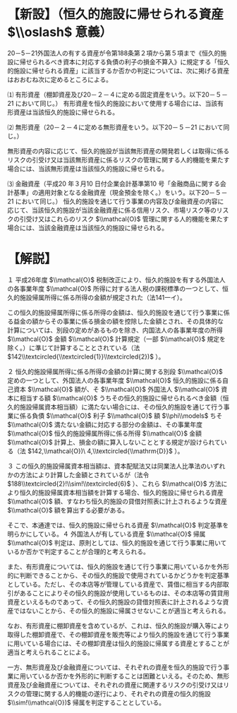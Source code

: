 # 【新設】（恒久的施設に帰せられる資産 $\\oslash$ 意義）

20－5－21外国法人の有する資産が令第188条第２項から第５項まで《恒久的施設に帰せられるべき資本に対応する負債の利子の損金不算入》に規定する「恒久的施設に帰せられる資産」に該当するか否かの判定については、次に掲げる資産はおおむね次に定めるところによる。

⑴ 有形資産（棚卸資産及び20－２－４に定める固定資産をいう。以下20－５－21 において同じ。） 有形資産を恒久的施設において使用する場合には、当該有形資産は当該恒久的施設に帰せられる。

⑵ 無形資産（20－２－４に定める無形資産をいう。以下20－５－21 において同じ。）

無形資産の内容に応じて、恒久的施設が当該無形資産の開発若しくは取得に係るリスクの引受け又は当該無形資産に係るリスクの管理に関する人的機能を果たす場合には、当該無形資産は当該恒久的施設に帰せられる。

⑶ 金融資産（平成20 年３月10 日付企業会計基準第10 号「金融商品に関する会計基準」の適用対象となる金融資産（現金預金を除く。）をいう。以下20－５－21 において同じ。） 恒久的施設を通じて行う事業の内容及び金融資産の内容に応じて、当該恒久的施設が当該金融資産に係る信用リスク、市場リスク等のリスクの引受け又はこれらのリスク $\\mathcal{O}$ 管理に関する人的機能を果たす場合には、当該金融資産は当該恒久的施設に帰せられる。

# 【解説】

１ 平成26年度 $\\mathcal{O}$ 税制改正により、恒久的施設を有する外国法人の各事業年度 $\\mathcal{O}$ 所得に対する法人税の課税標準の一つとして、恒久的施設帰属所得に係る所得の金額が規定された（法141一イ）。

この恒久的施設帰属所得に係る所得の金額は、恒久的施設を通じて行う事業に係る益金の額からその事業に係る損金の額を控除した金額とされ、その具体的な計算については、別段の定めがあるものを除き、内国法人の各事業年度の所得 $\\mathcal{O}$ 金額 $\\mathcal{O}$ 計算規定（一部 $\\mathcal{O}$ 規定を除く。）に準じて計算することとされている（法 $142\\textcircled{\\textcircled{1}}\\textcircled{2})$ ）。

２ 恒久的施設帰属所得に係る所得の金額の計算に関する別段 $\\mathcal{O}$ 定めの一つとして、外国法人の各事業年度 $\\mathcal{O}$ 恒久的施設に係る自己資本 $\\mathcal{O}$ 額が、そ $\\mathcal{O}$ 外国法人 $\\mathcal{O}$ 資本に相当する額 $\\mathcal{O}$ うちその恒久的施設に帰せられるべき金額（恒久的施設帰属資本相当額）に満たない場合には、その恒久的施設を通じて行う事業に係る負債 $\\mathcal{O}$ 利子 $\\mathcal{O}$ 額 $\\phi\\models$ ちそ $\\mathcal{O}$ 満たない金額に対応する部分の金額は、その事業年度 $\\mathcal{O}$ 恒久的施設帰属所得に係る所得 $\\mathcal{O}$ 金額 $\\mathcal{O}$ 計算上、損金の額に算入しないこととする規定が設けられている（法 $142,\\mathcal{O})\ 4,\\textcircled{\\mathrm{D}}$ ）。

３ この恒久的施設帰属資本相当額は、資本配賦法又は同業法人比準法のいずれかの方法により計算した金額とされているが（法令 $188\\textcircled{2}!\\sim!\\textcircled{6}$ ）、これら $\\mathcal{O}$ 方法により恒久的施設帰属資本相当額を計算する場合、恒久的施設に帰せられる資産 $\\mathcal{O}$ 額、すなわち恒久的施設の貸借対照表に計上されるような資産 $\\mathcal{O}$ 額を算出する必要がある。

そこで、本通達では、恒久的施設に帰せられる資産 $\\mathcal{O}$ 判定基準を明らかにしている。４ 外国法人が有している資産 $\\mathcal{O}$ 帰属 $\\mathcal{O}$ 判定は、原則としては、恒久的施設を通じて行う事業に用いているか否かで判定することが合理的と考えられる。

また、有形資産については、恒久的施設を通じて行う事業に用いているかを外形的に判断できることから、その恒久的施設で使用されているかどうかを判定基準としている。ただし、その本店等が管理している資産で、賃借に相当する内部取引があることによりその恒久的施設が使用しているものは、その本店等の賃貸用資産といえるものであって、その恒久的施設の貸借対照表に計上されるような資産ではないことから、その恒久的施設に帰属させないことが適当と考えられる。

なお、有形資産に棚卸資産を含めているが、これは、恒久的施設が購入等により取得した棚卸資産で、その棚卸資産を販売等により恒久的施設を通じて行う事業に用いている場合には、その棚卸資産は恒久的施設に帰属する資産とすることが適当と考えられることによる。

一方、無形資産及び金融資産については、それぞれの資産を恒久的施設で行う事業に用いているか否かを外形的に判断することは困難といえる。そのため、無形資産及び金融資産については、それぞれの資産に関連するリスクの引受け又はリスクの管理に関する人的機能の遂行により、それぞれの資産の恒久的施設 $\\sim!\\mathcal{O})$ 帰属を判定することとしている。